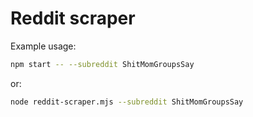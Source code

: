# Reddit scraper

Example usage:

```bash
npm start -- --subreddit ShitMomGroupsSay
```

or:

```bash
node reddit-scraper.mjs --subreddit ShitMomGroupsSay
```

<!--

Pushshift: https://pushshift.io/api-parameters/
...notes: https://www.reddit.com/r/pushshift/comments/bcxguf/new_to_pushshift_read_this_faq/

-->
